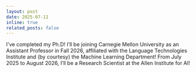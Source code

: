 ```yaml
---
layout: post
date: 2025-07-11
inline: true
related_posts: false
---
```


I've completed my Ph.D! I’ll be joining Carnegie Mellon University as an Assistant Professor in Fall 2026, affiliated with the Language Technologies Institute and (by courtesy) the Machine Learning Department! From July 2025 to August 2026, I’ll be a Research Scientist at the Allen Institute for AI!